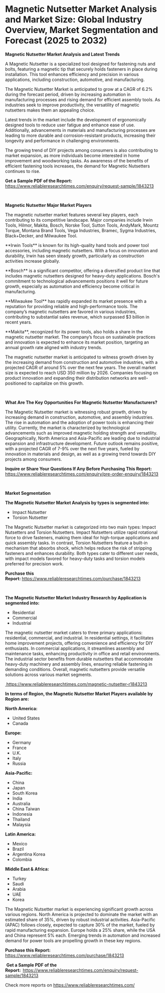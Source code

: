 <p><h1>Magnetic Nutsetter Market Analysis and Market Size: Global Industry Overview, Market Segmentation and Forecast (2025 to 2032)</h1></p><p><strong>Magnetic Nutsetter Market Analysis and Latest Trends</strong></p>
<p><p>A Magnetic Nutsetter is a specialized tool designed for fastening nuts and bolts, featuring a magnetic tip that securely holds fasteners in place during installation. This tool enhances efficiency and precision in various applications, including construction, automotive, and manufacturing.</p><p>The Magnetic Nutsetter Market is anticipated to grow at a CAGR of 6.2% during the forecast period, driven by increasing automation in manufacturing processes and rising demand for efficient assembly tools. As industries seek to improve productivity, the versatility of magnetic nutsetters makes them an appealing choice. </p><p>Latest trends in the market include the development of ergonomically designed tools to reduce user fatigue and enhance ease of use. Additionally, advancements in materials and manufacturing processes are leading to more durable and corrosion-resistant products, increasing their longevity and performance in challenging environments. </p><p>The growing trend of DIY projects among consumers is also contributing to market expansion, as more individuals become interested in home improvement and woodworking tasks. As awareness of the benefits of efficient fastening tools increases, the demand for Magnetic Nutsetters continues to rise.</p></p>
<p><strong>Get a Sample PDF of the Report:&nbsp;</strong> <a href="https://www.reliableresearchtimes.com/enquiry/request-sample/1843213?utm_campaign=2562&utm_medium=2&utm_source=Github&utm_content=ia&utm_term=22022025&utm_id=magnetic-nutsetter">https://www.reliableresearchtimes.com/enquiry/request-sample/1843213</a></p>
<p>&nbsp;</p>
<p><strong>Magnetic Nutsetter Major Market Players</strong></p>
<p><p>The magnetic nutsetter market features several key players, each contributing to its competitive landscape. Major companies include Irwin Tools, Hilmor, Makita, Bosch, Norske Tool, Sutton Tools, AndyMark, Mountz Torque, Montana Brand Tools, Vega Industries, Bramec, Sygma Industries, Black+Decker, and Milwaukee Tool.</p><p>**Irwin Tools** is known for its high-quality hand tools and power tool accessories, including magnetic nutsetters. With a focus on innovation and durability, Irwin has seen steady growth, particularly as construction activities increase globally.</p><p>**Bosch** is a significant competitor, offering a diversified product line that includes magnetic nutsetters designed for heavy-duty applications. Bosch's commitment to technological advancements positions it well for future growth, especially as automation and efficiency become critical in manufacturing.</p><p>**Milwaukee Tool** has rapidly expanded its market presence with a reputation for providing reliable and high-performance tools. The company’s magnetic nutsetters are favored in various industries, contributing to substantial sales revenue, which surpassed $3 billion in recent years.</p><p>**Makita**, recognized for its power tools, also holds a share in the magnetic nutsetter market. The company’s focus on sustainable practices and innovation is expected to enhance its market position, targeting an annual growth rate aligned with industry trends.</p><p>The magnetic nutsetter market is anticipated to witness growth driven by the increasing demand from construction and automotive industries, with a projected CAGR of around 5% over the next few years. The overall market size is expected to reach USD 350 million by 2026. Companies focusing on product innovation and expanding their distribution networks are well-positioned to capitalize on this growth.</p></p>
<p>&nbsp;</p>
<p><strong>What Are The Key Opportunities For Magnetic Nutsetter Manufacturers?</strong></p>
<p><p>The Magnetic Nutsetter market is witnessing robust growth, driven by increasing demand in construction, automotive, and assembly industries. The rise in automation and the adoption of power tools is enhancing their utility. Currently, the market is characterized by technological advancements such as improved magnetic holding strength and versatility. Geographically, North America and Asia-Pacific are leading due to industrial expansion and infrastructure development. Future outlook remains positive, with a projected CAGR of 7-9% over the next five years, fueled by innovation in materials and design, as well as a growing trend towards DIY projects among consumers.</p></p>
<p><strong>Inquire or Share Your Questions If Any Before Purchasing This Report:</strong> <a href="https://www.reliableresearchtimes.com/enquiry/pre-order-enquiry/1843213?utm_campaign=2562&utm_medium=2&utm_source=Github&utm_content=ia&utm_term=22022025&utm_id=magnetic-nutsetter">https://www.reliableresearchtimes.com/enquiry/pre-order-enquiry/1843213</a></p>
<p>&nbsp;</p>
<p><strong>Market Segmentation</strong></p>
<p><strong>The Magnetic Nutsetter Market Analysis by types is segmented into:</strong></p>
<p><ul><li>Impact Nutsetter</li><li>Torsion Nutsetter</li></ul></p>
<p><p>The Magnetic Nutsetter market is categorized into two main types: Impact Nutsetters and Torsion Nutsetters. Impact Nutsetters utilize rapid rotational force to drive fasteners, making them ideal for high-torque applications and quick assembly tasks. In contrast, Torsion Nutsetters feature a built-in mechanism that absorbs shock, which helps reduce the risk of stripping fasteners and enhances durability. Both types cater to different user needs, with impact models favored for heavy-duty tasks and torsion models preferred for precision work.</p></p>
<p><strong>Purchase this Report:&nbsp;</strong><a href="https://www.reliableresearchtimes.com/purchase/1843213?utm_campaign=2562&utm_medium=2&utm_source=Github&utm_content=ia&utm_term=22022025&utm_id=magnetic-nutsetter">https://www.reliableresearchtimes.com/purchase/1843213</a></p>
<p>&nbsp;</p>
<p><strong>The Magnetic Nutsetter Market Industry Research by Application is segmented into:</strong></p>
<p><ul><li>Residential</li><li>Commercial</li><li>Industrial</li></ul></p>
<p><p>The magnetic nutsetter market caters to three primary applications: residential, commercial, and industrial. In residential settings, it facilitates home improvement projects, offering convenience and efficiency for DIY enthusiasts. In commercial applications, it streamlines assembly and maintenance tasks, enhancing productivity in office and retail environments. The industrial sector benefits from durable nutsetters that accommodate heavy-duty machinery and assembly lines, ensuring reliable fastening in demanding conditions. Overall, magnetic nutsetters provide versatile solutions across various market segments.</p></p>
<p><a href="https://www.reliableresearchtimes.com/magnetic-nutsetter-r1843213?utm_campaign=2562&utm_medium=2&utm_source=Github&utm_content=ia&utm_term=22022025&utm_id=magnetic-nutsetter">&nbsp;https://www.reliableresearchtimes.com/magnetic-nutsetter-r1843213</a></p>
<p><strong>In terms of Region, the Magnetic Nutsetter Market Players available by Region are:</strong></p>
<p>
    <p> <strong> North America: </strong>
        <ul>
            <li>United States</li>
            <li>Canada</li>
        </ul>
        </p> 
    <p> <strong> Europe: </strong>
        <ul>
            <li>Germany</li>
            <li>France</li>
            <li>U.K.</li>
            <li>Italy</li>
            <li>Russia</li>
        </ul>
        </p> 
    <p> <strong> Asia-Pacific: </strong>
        <ul>
            <li>China</li>
            <li>Japan</li>
            <li>South Korea</li>
            <li>India</li>
            <li>Australia</li>
            <li>China Taiwan</li>
            <li>Indonesia</li>
            <li>Thailand</li>
            <li>Malaysia</li>
        </ul>
        </p> 
    <p> <strong> Latin America: </strong>
        <ul>
            <li>Mexico</li>
            <li>Brazil</li>
            <li>Argentina Korea</li>
            <li>Colombia</li>
        </ul>
        </p> 
    <p> <strong> Middle East & Africa: </strong>
        <ul>
            <li>Turkey</li>
            <li>Saudi</li>
            <li>Arabia</li>
            <li>UAE</li>
            <li>Korea</li>
        </ul>
    </p>
    </p>
<p><p>The Magnetic Nutsetter market is experiencing significant growth across various regions. North America is projected to dominate the market with an estimated share of 35%, driven by robust industrial activities. Asia-Pacific (APAC) follows closely, expected to capture 30% of the market, fueled by rapid manufacturing expansion. Europe holds a 25% share, while the USA and China represent 5% each. Emerging trends in automation and increased demand for power tools are propelling growth in these key regions.</p></p>
<p><strong>Purchase this Report: </strong><a href="https://www.reliableresearchtimes.com/purchase/1843213?utm_campaign=2562&utm_medium=2&utm_source=Github&utm_content=ia&utm_term=22022025&utm_id=magnetic-nutsetter">https://www.reliableresearchtimes.com/purchase/1843213</a></p>
<p>&nbsp;<strong>Get a Sample PDF of the Report:&nbsp;&nbsp;</strong><a href="https://www.reliableresearchtimes.com/enquiry/request-sample/1843213?utm_campaign=2562&utm_medium=2&utm_source=Github&utm_content=ia&utm_term=22022025&utm_id=magnetic-nutsetter">https://www.reliableresearchtimes.com/enquiry/request-sample/1843213</a></p>
<p><strong></strong></p>
<p>Check more reports on <a href="https://www.reliableresearchtimes.com/?utm_campaign=2562&utm_medium=2&utm_source=Github&utm_content=ia&utm_term=22022025&utm_id=magnetic-nutsetter">https://www.reliableresearchtimes.com/</a></p>